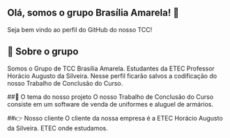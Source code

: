 ## Olá, somos o grupo Brasília Amarela! 👋
Seja bem vindo ao perfil do GitHub do nosso TCC!

## 🚀 Sobre o grupo
Somos o Grupo de TCC Brasília Amarela. Estudantes da ETEC Professor Horácio Augusto da Silveira. Nesse perfil ficarão salvos a codificação do nosso Trabalho de Conclusão do Curso.

##💬 O tema do nosso projeto
O nosso Trabalho de Conclusão do Curso consiste em um software de venda de uniformes e aluguel de armários.

##👉 Nosso cliente
O cliente da nossa empresa é a ETEC Horácio Augusto da Silveira. ETEC onde estudamos.
